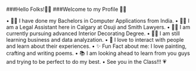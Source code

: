 ###Hello Folks!👋😃 ###Welcome to my Profile 🤗🤗

• 👩‍💻 I have done my Bachelors in Computer Applications from India.
• 👩‍⚖️ I am a Legal Assistant here in Calgary at Osuji and Smith Lawyers.
• 👩‍🎨 I am currently pursuing advanced Interior Decorating Degree.
• 👩‍🏫 I am still learning business and data analyzation.
•  🌸   I love to interact with people and learn about their experiences.
• ✨    Fun Fact about me: I love painting, crafting and writing poems.
• 📚    I am looking ahead to learn from you guys and trying to be perfect to do my best.
• See you in the Class!!! 💗
